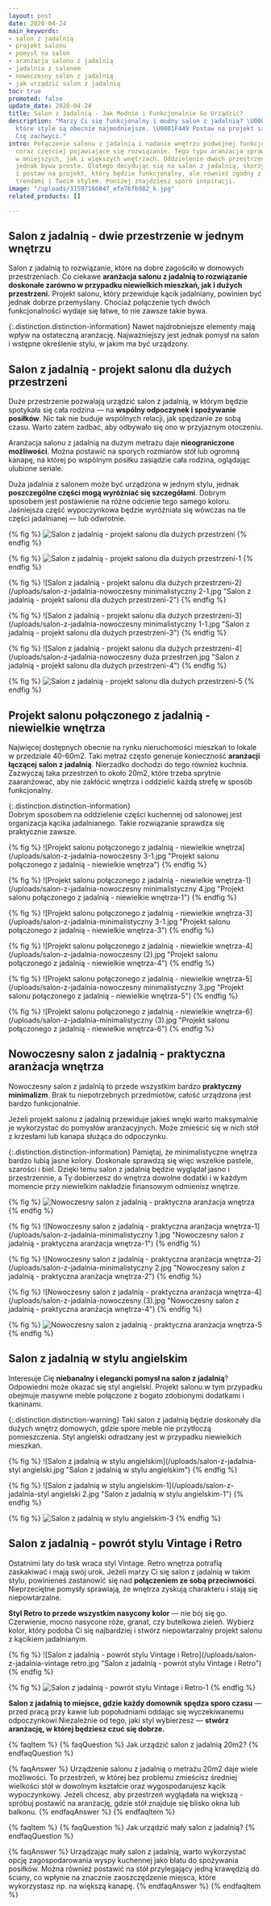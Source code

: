 ```yaml
---
layout: post
date: 2020-04-24
main_keywords:
- salon z jadalnią
- projekt salonu
- pomysł na salon
- aranżacja salonu z jadalnią
- jadalnia z salonem
- nowoczesny salon z jadalnią
- jak urządzić salon z jadalnią
toc: true
promoted: false
update_date: 2020-04-24
title: Salon z Jadalnią - Jak Modnie i Funkcjonalnie Go Urządzić?
description: "Marzy Ci się funkcjonalny i modny salon z jadalnią? \U0001F6CB️ Sprawdź,
  które style są obecnie najmodniejsze. \U0001F449 Postaw na projekt salonu, który
  Cię zachwyci."
intro: Połączenie salonu z jadalnią i nadanie wnętrzu podwójnej funkcjonalności to
  coraz częściej pojawiające się rozwiązanie. Tego typu aranżacja sprawdza się zarówno
  w mniejszych, jak i większych wnętrzach. Oddzielenie dwóch przestrzeni nie zawsze
  jednak bywa proste. Dlatego decydując się na salon z jadalnią, skorzystaj z inspiracji
  i postaw na projekt, który będzie funkcjonalny, ale również zgodny z najnowszymi
  trendami i Twoim stylem. Poniżej znajdziesz sporo inspiracji.
image: "/uploads/31597166847_efe76fb982_k.jpg"
related_products: []

---
```

## Salon z jadalnią - dwie przestrzenie w jednym wnętrzu

Salon z jadalnią to rozwiązanie, które na dobre zagościło w domowych przestrzeniach. Co ciekawe **aranżacja salonu z jadalnią to rozwiązanie doskonałe zarówno w przypadku niewielkich mieszkań, jak i dużych przestrzeni.** Projekt salonu, który przewiduje kącik jadalniany, powinien być jednak dobrze przemyślany. Chociaż połączenie tych dwóch funkcjonalności wydaje się łatwe, to nie zawsze takie bywa.

{:.distinction.distinction-information}
Nawet najdrobniejsze elementy mają wpływ na ostateczną aranżację. Najważniejszy jest jednak pomysł na salon i wstępne określenie stylu, w jakim ma być urządzony.

## Salon z jadalnią - projekt salonu dla dużych przestrzeni

Duże przestrzenie pozwalają urządzić salon z jadalnią, w którym będzie spotykała się cała rodzina — na **wspólny odpoczynek i spożywanie posiłków**. Nic tak nie buduje wspólnych relacji, jak spędzanie ze sobą czasu. Warto zatem zadbać, aby odbywało się ono w przyjaznym otoczeniu.

Aranżacja salonu z jadalnią na dużym metrażu daje **nieograniczone możliwości**. Można postawić na sporych rozmiarów stół lub ogromną kanapę, na której po wspólnym posiłku zasiądzie cała rodzina, oglądając ulubione seriale.

Duża jadalnia z salonem może być urządzona w jednym stylu, jednak **poszczególne części mogą wyróżniać się szczegółami**. Dobrym sposobem jest postawienie na różne odcienie tego samego koloru. Jaśniejsza część wypoczynkowa będzie wyróżniała się wówczas na tle części jadalnianej — lub odwrotnie.

{% fig %}
![Salon z jadalnią - projekt salonu dla dużych przestrzeni](/uploads/salon-z-jadalnia-duza-przestrzen-2-1.jpg "Salon z jadalnią - projekt salonu dla dużych przestrzeni")
{% endfig %}

{% fig %}
![Salon z jadalnią - projekt salonu dla dużych przestrzeni-1](/uploads/salon-z-jadalnia-duza-przestrzen-1.jpg "Salon z jadalnią - projekt salonu dla dużych przestrzeni-1")
{% endfig %}

{% fig %}
![Salon z jadalnią - projekt salonu dla dużych przestrzeni-2](/uploads/salon-z-jadalnia-nowoczesny minimalistyczny 2-1.jpg "Salon z jadalnią - projekt salonu dla dużych przestrzeni-2")
{% endfig %}

{% fig %}
![Salon z jadalnią - projekt salonu dla dużych przestrzeni-3](/uploads/salon-z-jadalnia-nowoczesny minimalistyczny 1-1.jpg "Salon z jadalnią - projekt salonu dla dużych przestrzeni-3")
{% endfig %}

{% fig %}
![Salon z jadalnią - projekt salonu dla dużych przestrzeni-4](/uploads/salon-z-jadalnia-nowoczesny duża przestrzeń.jpg "Salon z jadalnią - projekt salonu dla dużych przestrzeni-4")
{% endfig %}

{% fig %}
![Salon z jadalnią - projekt salonu dla dużych przestrzeni-5](/uploads/salon-z-jadalnia-minimalistyczny.jpg "Salon z jadalnią - projekt salonu dla dużych przestrzeni-5")
{% endfig %}

## Projekt salonu połączonego z jadalnią - niewielkie wnętrza

Najwięcej dostępnych obecnie na rynku nieruchomości mieszkań to lokale w przedziale 40-60m2. Taki metraż często generuje konieczność **aranżacji łączącej salon z jadalnią**. Nierzadko dochodzi do tego również kuchnia. Zazwyczaj taka przestrzeń to około 20m2, które trzeba sprytnie zaaranżować, aby nie zakłócić wnętrza i oddzielić każdą strefę w sposób funkcjonalny.

{:.distinction.distinction-information}  
Dobrym sposobem na oddzielenie części kuchennej od salonowej jest organizacja kącika jadalnianego. Takie rozwiązanie sprawdza się praktycznie zawsze.

{% fig %}
![Projekt salonu połączonego z jadalnią - niewielkie wnętrza](/uploads/salon-z-jadalnia-nowoczesny 3-1.jpg "Projekt salonu połączonego z jadalnią - niewielkie wnętrza")
{% endfig %}

{% fig %}
![Projekt salonu połączonego z jadalnią - niewielkie wnętrza-1](/uploads/salon-z-jadalnia-nowoczesny minimalistyczny 4.jpg "Projekt salonu połączonego z jadalnią - niewielkie wnętrza-1")
{% endfig %}

{% fig %}
![Projekt salonu połączonego z jadalnią - niewielkie wnętrza-3](/uploads/salon-z-jadalnia-minimalistyczny 3-1.jpg "Projekt salonu połączonego z jadalnią - niewielkie wnętrza-3")
{% endfig %}

{% fig %}
![Projekt salonu połączonego z jadalnią - niewielkie wnętrza-4](/uploads/salon-z-jadalnia-nowoczesny (2).jpg "Projekt salonu połączonego z jadalnią - niewielkie wnętrza-4")
{% endfig %}

{% fig %}
![Projekt salonu połączonego z jadalnią - niewielkie wnętrza-5](/uploads/salon-z-jadalnia-nowoczesny minimalistyczny 3.jpg "Projekt salonu połączonego z jadalnią - niewielkie wnętrza-5")
{% endfig %}

{% fig %}
![Projekt salonu połączonego z jadalnią - niewielkie wnętrza-6](/uploads/salon-z-jadalnia-minimalistyczny (3).jpg "Projekt salonu połączonego z jadalnią - niewielkie wnętrza-6")
{% endfig %}

## Nowoczesny salon z jadalnią - praktyczna aranżacja wnętrza

Nowoczesny salon z jadalnią to przede wszystkim bardzo **praktyczny minimalizm**. Brak tu niepotrzebnych przedmiotów, całość urządzona jest bardzo funkcjonalnie.

Jeżeli projekt salonu z jadalnią przewiduje jakieś wnęki warto maksymalnie je wykorzystać do pomysłów aranżacyjnych. Może zmieścić się w nich stół z krzesłami lub kanapa służąca do odpoczynku.

{:.distinction.distinction-information}
Pamiętaj, że minimalistyczne wnętrza bardzo lubią jasne kolory. Doskonale sprawdzą się więc wszelkie pastele, szarości i biel. Dzięki temu salon z jadalnią będzie wyglądał jasno i przestrzennie, a Ty dobierzesz do wnętrza dowolne dodatki i w każdym momencie przy niewielkim nakładzie finansowym odmienisz wnętrze.

{% fig %}
![Nowoczesny salon z jadalnią - praktyczna aranżacja wnętrza](/uploads/salon-z-jadalnia-nowoczesny.jpg "Nowoczesny salon z jadalnią - praktyczna aranżacja wnętrza")
{% endfig %}

{% fig %}
![Nowoczesny salon z jadalnią - praktyczna aranżacja wnętrza-1](/uploads/salon-z-jadalnia-minimalistyczny 1.jpg "Nowoczesny salon z jadalnią - praktyczna aranżacja wnętrza-1")
{% endfig %}

{% fig %}
![Nowoczesny salon z jadalnią - praktyczna aranżacja wnętrza-2](/uploads/salon-z-jadalnia-minimalistyczny 2.jpg "Nowoczesny salon z jadalnią - praktyczna aranżacja wnętrza-2")
{% endfig %}

{% fig %}
![Nowoczesny salon z jadalnią - praktyczna aranżacja wnętrza-4](/uploads/salon-z-jadalnia-nowoczesny (3).jpg "Nowoczesny salon z jadalnią - praktyczna aranżacja wnętrza-4")
{% endfig %}

{% fig %}
![Nowoczesny salon z jadalnią - praktyczna aranżacja wnętrza-5](/uploads/32707286918_c2aec8ddf8_c.jpg "Nowoczesny salon z jadalnią - praktyczna aranżacja wnętrza-5")
{% endfig %}

## Salon z jadalnią w stylu angielskim

Interesuje Cię **niebanalny i elegancki pomysł na salon z jadalnią**? Odpowiedni może okazać się styl angielski. Projekt salonu w tym przypadku obejmuje masywne meble połączone z bogato zdobionymi dodatkami i tkaninami.

{:.distinction.distinction-warning}
Taki salon z jadalnią będzie doskonały dla dużych wnętrz domowych, gdzie spore meble nie przytłoczą pomieszczenia. Styl angielski odradzany jest w przypadku niewielkich mieszkań.

{% fig %}
![Salon z jadalnią w stylu angielskim](/uploads/salon-z-jadalnia-styl angielski.jpg "Salon z jadalnią w stylu angielskim")
{% endfig %}

{% fig %}
![Salon z jadalnią w stylu angielskim-1](/uploads/salon-z-jadalnia-styl angielski 2.jpg "Salon z jadalnią w stylu angielskim-1")
{% endfig %}

{% fig %}
![Salon z jadalnią w stylu angielskim-3](/uploads/salon-z-jadalnia-styl-angielski-1.jpg "Salon z jadalnią w stylu angielskim-3")
{% endfig %}

## Salon z jadalnią - powrót stylu Vintage i Retro

Ostatnimi laty do łask wraca styl Vintage. Retro wnętrza potrafią zaskakiwać i mają swój urok. Jeżeli marzy Ci się salon z jadalnią w takim stylu, powinieneś zastanowić się nad **połączeniem ze sobą przeciwności**. Nieprzeciętne pomysły sprawiają, że wnętrza zyskują charakteru i stają się niepowtarzalne.

**Styl Retro to przede wszystkim nasycony kolor** — nie bój się go. Czerwienie, mocno nasycone róże, granat, czy butelkowa zieleń. Wybierz kolor, który podoba Ci się najbardziej i stwórz niepowtarzalny projekt salonu z kącikiem jadalnianym.

{% fig %}
![Salon z jadalnią - powrót stylu Vintage i Retro](/uploads/salon-z-jadalnia-vintage retro.jpg "Salon z jadalnią - powrót stylu Vintage i Retro")
{% endfig %}

{% fig %}
![Salon z jadalnią - powrót stylu Vintage i Retro-1](/uploads/salon-z-jadalnia-vintage-retro-1.jpg "Salon z jadalnią - powrót stylu Vintage i Retro-1")
{% endfig %}

**Salon z jadalnią to miejsce, gdzie każdy domownik spędza sporo czasu** — przed pracą przy kawie lub popołudniami oddając się wyczekiwanemu odpoczynkowi.Niezależnie od tego, jaki styl wybierzesz — **stwórz aranżację, w której będziesz czuć się dobrze.**

{% faqItem %} {% faqQuestion %} 
Jak urządzić salon z jadalnią 20m2?
{% endfaqQuestion %}

{% faqAnswer %}
Urządzenie salonu z jadalnią o metrażu 20m2 daje wiele możliwości. To przestrzeń, w której bez problemu zmieścisz średniej wielkości stół w dowolnym kształcie oraz wygospodarujesz kącik wypoczynkowy. Jeżeli chcesz, aby przestrzeń wyglądała na większą - spróbuj postawić na aranżację, gdzie stół znajduje się blisko okna lub balkonu.
{% endfaqAnswer %}
{% endfaqItem %}

{% faqItem %}
{% faqQuestion %}
Jak urządzić mały salon z jadalnią?
{% endfaqQuestion %}

{% faqAnswer %}
Urządzając mały salon z jadalnią, warto wykorzystać opcję zagospodarowania wyspy kuchennej jako blatu do spożywania posiłków. Można również postawić na stół przylegający jedną krawędzią do ściany, co wpłynie na znacznie zaoszczędzenie miejsca, które wykorzystasz np. na większą kanapę.
{% endfaqAnswer %}
{% endfaqItem %}